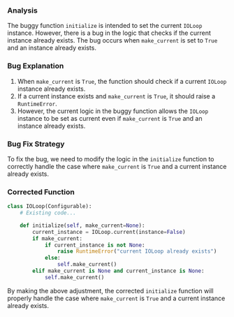 ### Analysis
The buggy function `initialize` is intended to set the current `IOLoop` instance. However, there is a bug in the logic that checks if the current instance already exists. The bug occurs when `make_current` is set to `True` and an instance already exists.

### Bug Explanation
1. When `make_current` is `True`, the function should check if a current `IOLoop` instance already exists.
2. If a current instance exists and `make_current` is `True`, it should raise a `RuntimeError`.
3. However, the current logic in the buggy function allows the `IOLoop` instance to be set as current even if `make_current` is `True` and an instance already exists.

### Bug Fix Strategy
To fix the bug, we need to modify the logic in the `initialize` function to correctly handle the case where `make_current` is `True` and a current instance already exists.

### Corrected Function
```python
class IOLoop(Configurable):
    # Existing code...

    def initialize(self, make_current=None):
        current_instance = IOLoop.current(instance=False)
        if make_current:
            if current_instance is not None:
                raise RuntimeError("current IOLoop already exists")
            else:
                self.make_current()
        elif make_current is None and current_instance is None:
            self.make_current()
``` 

By making the above adjustment, the corrected `initialize` function will properly handle the case where `make_current` is `True` and a current instance already exists.